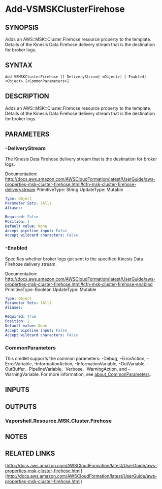 # Add-VSMSKClusterFirehose

## SYNOPSIS
Adds an AWS::MSK::Cluster.Firehose resource property to the template.
Details of the Kinesis Data Firehose delivery stream that is the destination for broker logs.

## SYNTAX

```
Add-VSMSKClusterFirehose [[-DeliveryStream] <Object>] [-Enabled] <Object> [<CommonParameters>]
```

## DESCRIPTION
Adds an AWS::MSK::Cluster.Firehose resource property to the template.
Details of the Kinesis Data Firehose delivery stream that is the destination for broker logs.

## PARAMETERS

### -DeliveryStream
The Kinesis Data Firehose delivery stream that is the destination for broker logs.

Documentation: http://docs.aws.amazon.com/AWSCloudFormation/latest/UserGuide/aws-properties-msk-cluster-firehose.html#cfn-msk-cluster-firehose-deliverystream
PrimitiveType: String
UpdateType: Mutable

```yaml
Type: Object
Parameter Sets: (All)
Aliases:

Required: False
Position: 1
Default value: None
Accept pipeline input: False
Accept wildcard characters: False
```

### -Enabled
Specifies whether broker logs get sent to the specified Kinesis Data Firehose delivery stream.

Documentation: http://docs.aws.amazon.com/AWSCloudFormation/latest/UserGuide/aws-properties-msk-cluster-firehose.html#cfn-msk-cluster-firehose-enabled
PrimitiveType: Boolean
UpdateType: Mutable

```yaml
Type: Object
Parameter Sets: (All)
Aliases:

Required: True
Position: 2
Default value: None
Accept pipeline input: False
Accept wildcard characters: False
```

### CommonParameters
This cmdlet supports the common parameters: -Debug, -ErrorAction, -ErrorVariable, -InformationAction, -InformationVariable, -OutVariable, -OutBuffer, -PipelineVariable, -Verbose, -WarningAction, and -WarningVariable. For more information, see [about_CommonParameters](http://go.microsoft.com/fwlink/?LinkID=113216).

## INPUTS

## OUTPUTS

### Vaporshell.Resource.MSK.Cluster.Firehose
## NOTES

## RELATED LINKS

[http://docs.aws.amazon.com/AWSCloudFormation/latest/UserGuide/aws-properties-msk-cluster-firehose.html](http://docs.aws.amazon.com/AWSCloudFormation/latest/UserGuide/aws-properties-msk-cluster-firehose.html)


